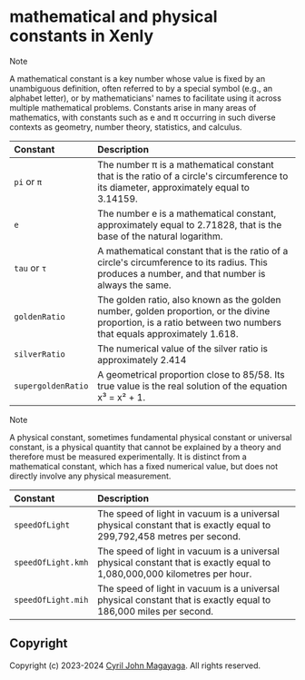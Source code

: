 # mathematical and physical constants in Xenly

> [!NOTE]
> A mathematical constant is a key number whose value is fixed by an unambiguous definition,
> often referred to by a special symbol (e.g., an alphabet letter), or by mathematicians'
> names to facilitate using it across multiple mathematical problems. Constants arise in
> many areas of mathematics, with constants such as e and π occurring in such diverse
> contexts as geometry, number theory, statistics, and calculus.

| Constant           | Description                              |
|:-------------------|:-----------------------------------------|
| `pi` or `π`        | The number π is a mathematical constant that is the ratio of a circle's circumference to its diameter, approximately equal to 3.14159.                       |
| `e`                | The number e is a mathematical constant, approximately equal to 2.71828, that is the base of the natural logarithm.                                              |
| `tau` or `τ`       | A mathematical constant that is the ratio of a circle's circumference to its radius. This produces a number, and that number is always the same.          |
| `goldenRatio`      | The golden ratio, also known as the golden number, golden proportion, or the divine proportion, is a ratio between two numbers that equals approximately 1.618. |
| `silverRatio`      | The numerical value of the silver ratio is approximately 2.414                                                           |
| `supergoldenRatio` | A geometrical proportion close to 85/58. Its true value is the real solution of the equation x³ = x² + 1.                                                       |

> [!NOTE]
> A physical constant, sometimes fundamental physical constant or universal constant,
> is a physical quantity that cannot be explained by a theory and
> therefore must be measured experimentally. It is distinct from a mathematical
> constant, which has a fixed numerical value,
> but does not directly involve any physical measurement.

| Constant           | Description                              |
|:-------------------|:-----------------------------------------|
| `speedOfLight`     | The speed of light in vacuum is a universal physical constant that is exactly equal to 299,792,458 metres per second.
| `speedOfLight.kmh` | The speed of light in vacuum is a universal physical constant that is exactly equal to 1,080,000,000 kilometres per hour.
| `speedOfLight.mih` | The speed of light in vacuum is a universal physical constant that is exactly equal to 186,000 miles per second.

## Copyright
Copyright (c) 2023-2024 [Cyril John Magayaga](https://github.com/magayaga). All rights reserved.
